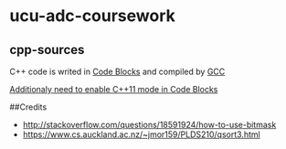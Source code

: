 # ucu-adc-coursework
## cpp-sources
C++ code is writed in [Code Blocks](http://www.codeblocks.org/) and compiled by [GCC](http://gcc.gnu.org/)

[Additionaly need to enable C++11 mode in Code Blocks](http://stackoverflow.com/a/24398366)

##Credits
- http://stackoverflow.com/questions/18591924/how-to-use-bitmask
- https://www.cs.auckland.ac.nz/~jmor159/PLDS210/qsort3.html